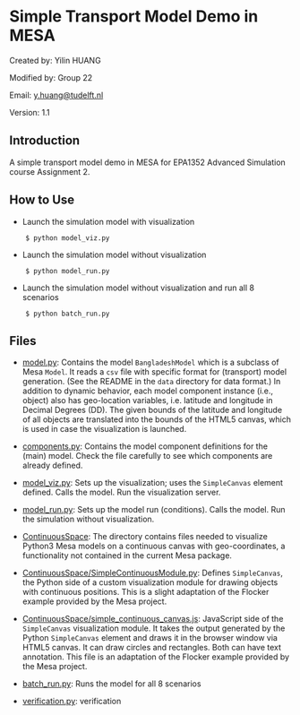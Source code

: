 # Simple Transport Model Demo in MESA

Created by: 
Yilin HUANG 

Modified by:
Group 22

Email:
y.huang@tudelft.nl

Version:
1.1

## Introduction

A simple transport model demo in MESA for EPA1352 Advanced Simulation course Assignment 2. 

## How to Use

* Launch the simulation model with visualization
```
    $ python model_viz.py
```

* Launch the simulation model without visualization
```
    $ python model_run.py
```

* Launch the simulation model without visualization and run all 8 scenarios
```
    $ python batch_run.py
```

## Files

* [model.py](model.py): Contains the model `BangladeshModel` which is a subclass of Mesa `Model`. It reads a `csv` file with specific format for (transport) model generation. (See the README in the `data` directory for data format.) In addition to dynamic behavior, each model component instance (i.e., object) also has geo-location variables, i.e. latitude and longitude in Decimal Degrees (DD). The given bounds of the latitude and longitude of all objects are translated into the bounds of the HTML5 canvas, which is used in case the visualization is launched. 

* [components.py](components.py): Contains the model component definitions for the (main) model. Check the file carefully to see which components are already defined. 
  

* [model_viz.py](model_viz.py): Sets up the visualization; uses the `SimpleCanvas` element defined. Calls the model. Run the visualization server.


* [model_run.py](model_run.py): Sets up the model run (conditions). Calls the model. Run the simulation without visualization. 
  
* [ContinuousSpace](ContinuousSpace): The directory contains files needed to visualize Python3 Mesa models on a continuous canvas with geo-coordinates, a functionality not contained in the current Mesa package. 
 
* [ContinuousSpace/SimpleContinuousModule.py](ContinuousSpace/SimpleContinuousModule.py): Defines ``SimpleCanvas``, the Python side of a custom visualization module for drawing objects with continuous positions. This is a slight adaptation of the Flocker example provided by the Mesa project. 
  
  
* [ContinuousSpace/simple_continuous_canvas.js](ContinuousSpace/simple_continuous_canvas.js): JavaScript side of the ``SimpleCanvas`` visualization module. It takes the output generated by the Python ``SimpleCanvas`` element and draws it in the browser window via HTML5 canvas. It can draw circles and rectangles. Both can have text annotation. This file is an adaptation of the Flocker example provided by the Mesa project.  

* [batch_run.py](batch_run.py): Runs the model for all 8 scenarios

* [verification.py](verification.py): verification

 